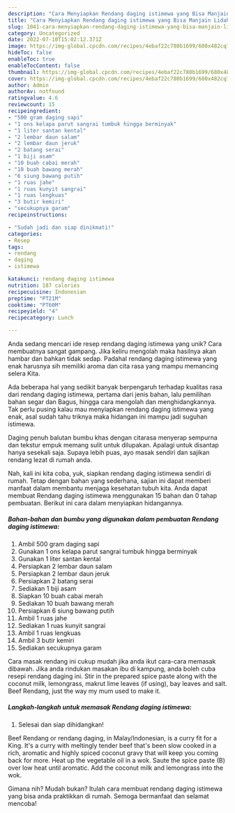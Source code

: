 ```yaml
---
description: "Cara Menyiapkan Rendang daging istimewa yang Bisa Manjain Lidah"
title: "Cara Menyiapkan Rendang daging istimewa yang Bisa Manjain Lidah"
slug: 1041-cara-menyiapkan-rendang-daging-istimewa-yang-bisa-manjain-lidah
category: Uncategorized
date: 2022-07-10T15:02:12.371Z
image: https://img-global.cpcdn.com/recipes/4ebaf22c780b1699/680x482cq70/rendang-daging-istimewa-foto-resep-utama.jpg
hideToc: false
enableToc: true
enableTocContent: false
thumbnail: https://img-global.cpcdn.com/recipes/4ebaf22c780b1699/680x482cq70/rendang-daging-istimewa-foto-resep-utama.jpg
cover: https://img-global.cpcdn.com/recipes/4ebaf22c780b1699/680x482cq70/rendang-daging-istimewa-foto-resep-utama.jpg
author: Admin
authorAv: notfound
ratingvalue: 4.6
reviewcount: 15
recipeingredient:
- "500 gram daging sapi"
- "1 ons kelapa parut sangrai tumbuk hingga berminyak"
- "1 liter santan kental"
- "2 lembar daun salam"
- "2 lembar daun jeruk"
- "2 batang serai"
- "1 biji asam"
- "10 buah cabai merah"
- "10 buah bawang merah"
- "6 siung bawang putih"
- "1 ruas jahe"
- "1 ruas kunyit sangrai"
- "1 ruas lengkuas"
- "3 butir kemiri"
- "secukupnya garam"
recipeinstructions:

- "Sudah jadi dan siap dinikmati!"
categories:
- Resep
tags:
- rendang
- daging
- istimewa

katakunci: rendang daging istimewa 
nutrition: 187 calories
recipecuisine: Indonesian
preptime: "PT21M"
cooktime: "PT60M"
recipeyield: "4"
recipecategory: Lunch

---
```





Anda sedang mencari ide resep rendang daging istimewa yang unik? Cara membuatnya sangat gampang. Jika keliru mengolah maka hasilnya akan hambar dan bahkan tidak sedap. Padahal rendang daging istimewa yang enak harusnya sih memiliki aroma dan cita rasa yang mampu memancing selera Kita.





Ada beberapa hal yang sedikit banyak berpengaruh terhadap kualitas rasa dari rendang daging istimewa, pertama dari jenis bahan, lalu pemilihan bahan segar dan Bagus, hingga cara mengolah dan menghidangkannya. Tak perlu pusing kalau mau menyiapkan rendang daging istimewa yang enak,      asal sudah tahu triknya maka hidangan ini mampu jadi suguhan istimewa.














Daging penuh balutan bumbu khas dengan citarasa menyerap sempurna dan tekstur empuk memang sulit untuk dilupakan. Apalagi untuk disantap hanya sesekali saja. Supaya lebih puas, ayo masak sendiri dan sajikan rendang lezat di rumah anda.






Nah, kali ini kita coba, yuk, siapkan rendang daging istimewa sendiri di rumah. Tetap dengan bahan yang sederhana, sajian ini dapat memberi manfaat dalam membantu menjaga kesehatan tubuh kita. Anda dapat membuat Rendang daging istimewa menggunakan 15 bahan dan 0 tahap pembuatan. Berikut ini cara dalam menyiapkan hidangannya.

<!--inarticleads1-->

##### Bahan-bahan dan bumbu yang digunakan dalam pembuatan Rendang daging istimewa:

1. Ambil 500 gram daging sapi
1. Gunakan 1 ons kelapa parut sangrai tumbuk hingga berminyak
1. Gunakan 1 liter santan kental
1. Persiapkan 2 lembar daun salam
1. Persiapkan 2 lembar daun jeruk
1. Persiapkan 2 batang serai
1. Sediakan 1 biji asam
1. Siapkan 10 buah cabai merah
1. Sediakan 10 buah bawang merah
1. Persiapkan 6 siung bawang putih
1. Ambil 1 ruas jahe
1. Sediakan 1 ruas kunyit sangrai
1. Ambil 1 ruas lengkuas
1. Ambil 3 butir kemiri
1. Sediakan secukupnya garam


Cara masak rendang ini cukup mudah jika anda ikut cara-cara memasak dibawah. Jika anda rindukan masakan ibu di kampung, anda boleh cuba resepi rendang daging ini. Stir in the prepared spice paste along with the coconut milk, lemongrass, makrut lime leaves (if using), bay leaves and salt. Beef Rendang, just the way my mum used to make it. 

<!--inarticleads2-->

##### Langkah-langkah untuk memasak Rendang daging istimewa:


1. Selesai dan siap dihidangkan!

Beef Rendang or rendang daging, in Malay/Indonesian, is a curry fit for a King. It&#39;s a curry with meltingly tender beef that&#39;s been slow cooked in a rich, aromatic and highly spiced coconut gravy that will keep you coming back for more. Heat up the vegetable oil in a wok. Saute the spice paste (B) over low heat until aromatic. Add the coconut milk and lemongrass into the wok. 

Gimana nih? Mudah bukan? Itulah cara membuat rendang daging istimewa yang bisa anda praktikkan di rumah. Semoga bermanfaat dan selamat mencoba!
